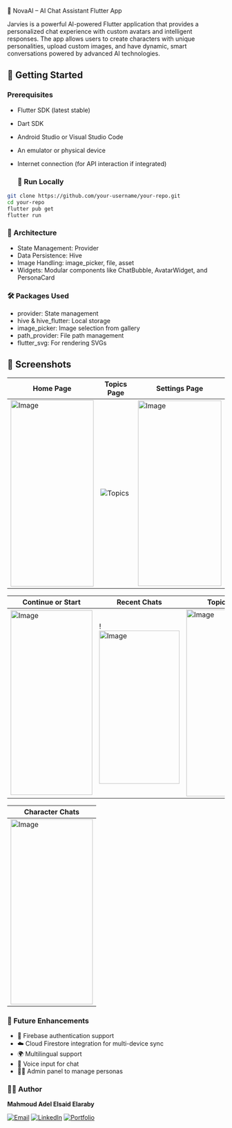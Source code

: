  🤖 NovaAI – AI Chat Assistant Flutter App

Jarvies is a powerful AI-powered Flutter application that provides a personalized chat experience with custom avatars and intelligent responses. The app allows users to create characters with unique personalities, upload custom images, and have dynamic, smart conversations powered by advanced AI technologies.

## 🚀 Getting Started

### Prerequisites
- Flutter SDK (latest stable)

- Dart SDK

- Android Studio or Visual Studio Code

- An emulator or physical device

- Internet connection (for API interaction if integrated)
  ### 🏃 Run Locally

```bash
git clone https://github.com/your-username/your-repo.git
cd your-repo
flutter pub get
flutter run
```

### 🧠 Architecture
- State Management: Provider
- Data Persistence: Hive
- Image Handling: image_picker, file, asset
- Widgets: Modular components like ChatBubble, AvatarWidget, and PersonaCard

### 🛠 Packages Used
- provider: State management
- hive & hive_flutter: Local storage
-  image_picker: Image selection from gallery
-  path_provider: File path management
-  flutter_svg: For rendering SVGs

## 📸 Screenshots

| Home Page | Topics Page | Settings Page |
|-----------|-------------|----------------|
| <img width="192" height="431" alt="Image" src="https://github.com/user-attachments/assets/9687e397-1ac7-44b4-ad6a-c33afdc5c994" />| ![Topics](https://github.com/user-attachments/assets/f99345be-ccbf-47d0-bc91-f9128d6e7bd2) | <img width="193" height="429" alt="Image" src="https://github.com/user-attachments/assets/ac2dac1e-efa8-441a-988f-302aa6a10b4e" /> | 

| Continue or Start | Recent Chats | Topic Chats |
|-------------------|--------------|-------------|
| <img width="189" height="427" alt="Image" src="https://github.com/user-attachments/assets/83096efe-bdd1-4871-9018-4fc473d45830" /> | !<img width="186" height="354" alt="Image" src="https://github.com/user-attachments/assets/335aeec4-7cb6-4532-aac8-0adbb67a2809" />|<img width="190" height="432" alt="Image" src="https://github.com/user-attachments/assets/34566d8d-2afd-4620-bab3-101f4b2ea297" /> |

| Character Chats |
|------------------|
| <img width="190" height="428" alt="Image" src="https://github.com/user-attachments/assets/e2844a4d-84ae-47f3-8ac7-f604253ad2db" /> |  |  |


### 🤔 Future Enhancements
- 🔐 Firebase authentication support
- ☁️ Cloud Firestore integration for multi-device sync
- 🌍 Multilingual support
- 🎤 Voice input for chat
- 🧑‍💼 Admin panel to manage personas


### 👨‍💻 Author

**Mahmoud Adel Elsaid Elaraby**

[![Email](https://img.shields.io/badge/Email-elrbyoda@gmail.com-red?style=flat&logo=gmail)](mailto:elrbyoda@gmail.com)
[![LinkedIn](https://img.shields.io/badge/LinkedIn-blue?logo=linkedin&style=flat)](https://www.linkedin.com/in/mahmoud-el-araby-8a8b26347)
[![Portfolio](https://img.shields.io/badge/Portfolio-Visit-green?style=flat&logo=githubpages)](https://11don.github.io/Portfolio/)



